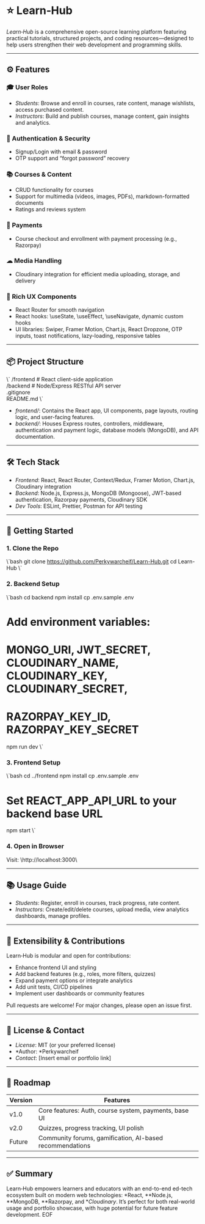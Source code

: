 # ⭐ Learn‑Hub

*Learn‑Hub* is a comprehensive open-source learning platform featuring practical tutorials, structured projects, and coding resources—designed to help users strengthen their web development and programming skills.

---

## ⚙ Features

### 🎓 User Roles
- *Students*: Browse and enroll in courses, rate content, manage wishlists, access purchased content.
- *Instructors*: Build and publish courses, manage content, gain insights and analytics.

### 🔐 Authentication & Security
- Signup/Login with email & password  
- OTP support and “forgot password” recovery

### 📚 Courses & Content
- CRUD functionality for courses  
- Support for multimedia (videos, images, PDFs), markdown-formatted documents  
- Ratings and reviews system

### 🛒 Payments
- Course checkout and enrollment with payment processing (e.g., Razorpay)

### ☁ Media Handling
- Cloudinary integration for efficient media uploading, storage, and delivery

### 🧠 Rich UX Components
- React Router for smooth navigation  
- React hooks: \useState\, \useEffect\, \useNavigate\, dynamic custom hooks  
- UI libraries: Swiper, Framer Motion, Chart.js, React Dropzone, OTP inputs, toast notifications, lazy-loading, responsive tables

---

## 📦 Project Structure

\\\`
/frontend      # React client-side application  
/backend       # Node/Express RESTful API server  
.gitignore  
README.md
\\\`

- *frontend/*: Contains the React app, UI components, page layouts, routing logic, and user-facing features.  
- *backend/*: Houses Express routes, controllers, middleware, authentication and payment logic, database models (MongoDB), and API documentation.

---

## 🛠 Tech Stack

- *Frontend*: React, React Router, Context/Redux, Framer Motion, Chart.js, Cloudinary integration  
- *Backend*: Node.js, Express.js, MongoDB (Mongoose), JWT-based authentication, Razorpay payments, Cloudinary SDK  
- *Dev Tools*: ESLint, Prettier, Postman for API testing  

---

## 🚀 Getting Started

### 1. Clone the Repo

\\\`bash
git clone https://github.com/Perkywarcheif/Learn-Hub.git
cd Learn-Hub
\\\`

### 2. Backend Setup

\\\`bash
cd backend
npm install
cp .env.sample .env
# Add environment variables:
# MONGO_URI, JWT_SECRET, CLOUDINARY_NAME, CLOUDINARY_KEY, CLOUDINARY_SECRET,
# RAZORPAY_KEY_ID, RAZORPAY_KEY_SECRET
npm run dev
\\\`

### 3. Frontend Setup

\\\`bash
cd ../frontend
npm install
cp .env.sample .env
# Set REACT_APP_API_URL to your backend base URL
npm start
\\\`

### 4. Open in Browser

Visit: \http://localhost:3000\

---

## 📚 Usage Guide

- *Students*: Register, enroll in courses, track progress, rate content.  
- *Instructors*: Create/edit/delete courses, upload media, view analytics dashboards, manage profiles.

---

## 🧩 Extensibility & Contributions

Learn‑Hub is modular and open for contributions:

- Enhance frontend UI and styling  
- Add backend features (e.g., roles, more filters, quizzes)  
- Expand payment options or integrate analytics  
- Add unit tests, CI/CD pipelines  
- Implement user dashboards or community features

Pull requests are welcome! For major changes, please open an issue first.

---

## 📄 License & Contact

- *License*: MIT (or your preferred license)  
- *Author: *Perkywarcheif  
- *Contact*: [Insert email or portfolio link]

---

## 🚩 Roadmap

| Version | Features                                                   |
|---------|------------------------------------------------------------|
| v1.0    | Core features: Auth, course system, payments, base UI      |
| v2.0    | Quizzes, progress tracking, UI polish                      |
| Future  | Community forums, gamification, AI-based recommendations  |

---

## ✅ Summary

Learn‑Hub empowers learners and educators with an end-to-end ed-tech ecosystem built on modern web technologies: *React, **Node.js, **MongoDB, **Razorpay, and **Cloudinary*. It’s perfect for both real-world usage and portfolio showcase, with huge potential for future feature development.
EOF
